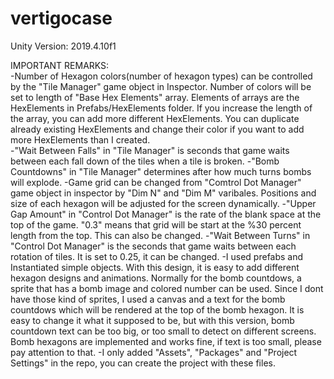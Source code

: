 # vertigocase

Unity Version: 2019.4.10f1

IMPORTANT REMARKS:  
-Number of Hexagon colors(number of hexagon types) can be controlled by the "Tile Manager" game object in Inspector. Number of colors will be set to length of "Base Hex Elements"   array. Elements of arrays are the HexElements in Prefabs/HexElements folder. If you increase the length of the array, you can add more different HexElements. You can duplicate   already existing HexElements and change their color if you want to add more HexElements than I created.  
-"Wait Between Falls" in "Tile Manager" is seconds that game waits between each fall down of the tiles when a tile is broken.
-"Bomb Countdowns" in "Tile Manager" determines after how much turns bombs will explode.
-Game grid can be changed from "Comtrol Dot Manager" game object in inspector by "Dim N" and "Dim M" varibales. Positions and size of each hexagon will be adjusted for the screen dynamically.
-"Upper Gap Amount" in "Control Dot Manager" is the rate of the blank space at the top of the game. "0.3" means that grid will be start at the %30 percent length from the top. This can also be changed.
-"Wait Between Turns" in "Control Dot Manager" is the seconds that game waits between each rotation of tiles. It is set to 0.25, it can be changed.
-I used prefabs and Instantiated simple objects. With this design, it is easy to add different hexagon designs and animations. Normally for the bomb countdows, a sprite that has a bomb image and colored number can be used. Since I dont have those kind of sprites, I used a canvas and a text for the bomb countdows which will be rendered at the top of the bomb hexagon. It is easy to change it what it supposed to be, but with this version, bomb countdown text can be too big, or too small to detect on different screens. Bomb hexagons are implemented and works fine, if text is too small, please pay attention to that.
-I only added "Assets", "Packages" and "Project Settings" in the repo, you can create the project with these files.
